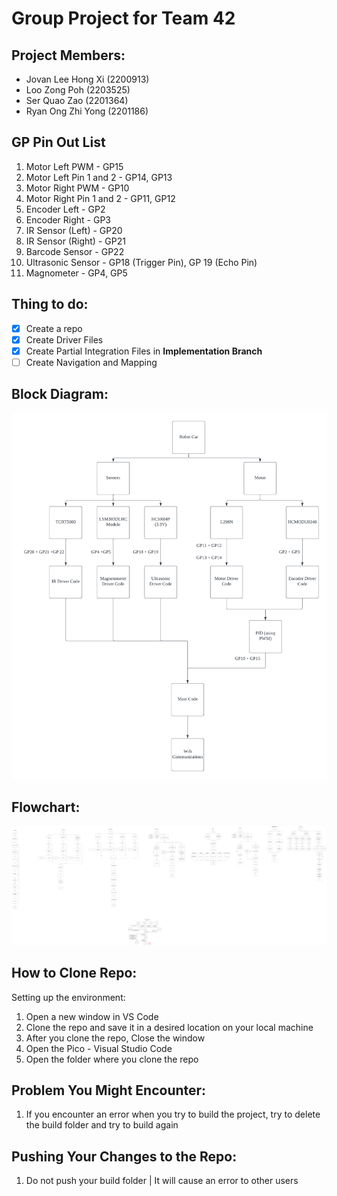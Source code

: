# Group Project for Team 42

## Project Members:
- Jovan Lee Hong Xi (2200913)
- Loo Zong Poh (2203525)
- Ser Quao Zao (2201364)
- Ryan Ong Zhi Yong (2201186)

## GP Pin Out List
1. Motor Left PWM - GP15
2. Motor Left Pin 1 and 2 - GP14, GP13
3. Motor Right PWM - GP10
4. Motor Right Pin 1 and 2 - GP11, GP12
5. Encoder Left - GP2
6. Encoder Right - GP3
7. IR Sensor (Left) - GP20
8. IR Sensor (Right) - GP21
9. Barcode Sensor - GP22
10. Ultrasonic Sensor - GP18 (Trigger Pin), GP 19 (Echo Pin)
11. Magnometer - GP4, GP5

## Thing to do:
- [x] Create a repo
- [x] Create Driver Files
- [x] Create Partial Integration Files in **Implementation Branch**
- [ ] Create Navigation and Mapping

## Block Diagram:
![block_diagram](./team42-blockdiagram.png)

## Flowchart:
![flowchart](./embeded_flowchart_dataflow.png)

## How to Clone Repo:
Setting up the environment:
1. Open a new window in VS Code
2. Clone the repo and save it in a desired location on your local machine
3. After you clone the repo, Close the window
4. Open the Pico - Visual Studio Code 
5. Open the folder where you clone the repo

## Problem You Might Encounter:
1. If you encounter an error when you try to build the project, try to delete the build folder and try to build again

## Pushing Your Changes to the Repo:
1. Do not push your build folder | It will cause an error to other users


